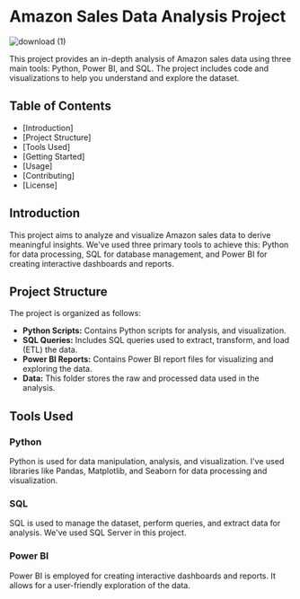 # Amazon Sales Data Analysis Project
![download (1)](https://github.com/rrshimpi0901/Amazon_sales/assets/126953112/f3acf734-64b8-4439-aa40-30a3ab284aae)

This project provides an in-depth analysis of Amazon sales data using three main tools: Python, Power BI, and SQL. The project includes code and visualizations to help you understand and explore the dataset.

## Table of Contents

- [Introduction]
- [Project Structure]
- [Tools Used]
- [Getting Started]
- [Usage]
- [Contributing]
- [License]

## Introduction

This project aims to analyze and visualize Amazon sales data to derive meaningful insights. We've used three primary tools to achieve this: Python for data processing, SQL for database management, and Power BI for creating interactive dashboards and reports.

## Project Structure

The project is organized as follows:

- **Python Scripts:** Contains Python scripts for analysis, and visualization.
- **SQL Queries:** Includes SQL queries used to extract, transform, and load (ETL) the data.
- **Power BI Reports:** Contains Power BI report files for visualizing and exploring the data.
- **Data:** This folder stores the raw and processed data used in the analysis.

## Tools Used

### Python

Python is used for data manipulation, analysis, and visualization. I've used libraries like Pandas, Matplotlib, and Seaborn for data processing and visualization.

### SQL

SQL is used to manage the dataset, perform queries, and extract data for analysis. We've used SQL Server in this project.

### Power BI

Power BI is employed for creating interactive dashboards and reports. It allows for a user-friendly exploration of the data.

